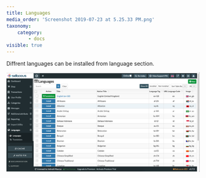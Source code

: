 ```yaml
---
title: Languages
media_order: 'Screenshot 2019-07-23 at 5.25.33 PM.png'
taxonomy:
    category:
        - docs
visible: true
---
```


Diffrent languages can be installed from language section.

![](Screenshot%202019-07-23%20at%205.25.33%20PM.png)